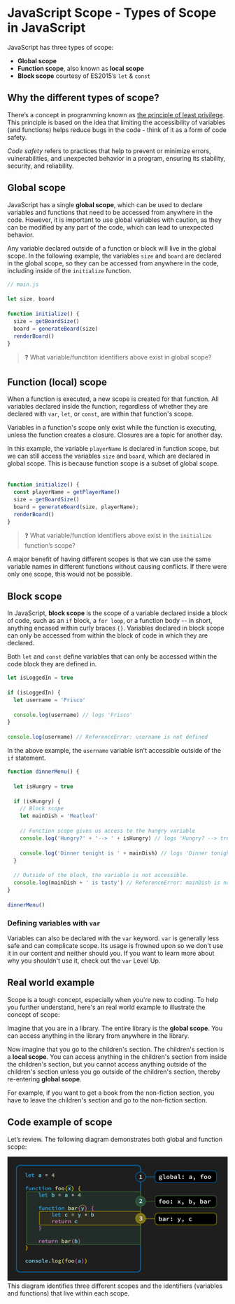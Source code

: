 # JavaScript Scope - Types of Scope in JavaScript

JavaScript has three types of scope:
  - **Global scope**
  - **Function scope**, also known as **local scope**
  - **Block scope** courtesy of ES2015’s `let` & `const`

## Why the different types of scope?

There’s a concept in programming known as [the principle of least privilege](https://en.wikipedia.org/wiki/Principle_of_least_privilege). This principle is based on the idea that limiting the accessibility of variables (and functions) helps reduce bugs in the code - think of it as a form of code safety.

*Code safety* refers to practices that help to prevent or minimize errors, vulnerabilities, and unexpected behavior in a program, ensuring its stability, security, and reliability.

## Global scope

JavaScript has a single **global scope**, which can be used to declare variables and functions that need to be accessed from anywhere in the code.  However, it is important to use global variables with caution, as they can be modified by any part of the code, which can lead to unexpected behavior.

Any variable declared outside of a function or block will live in the global scope. In the following example, the variables `size` and `board` are declared in the global scope, so they can be accessed from anywhere in the code, including inside of the `initialize` function.

```js
// main.js

let size, board

function initialize() {
  size = getBoardSize()
  board = generateBoard(size)
  renderBoard()
}

```

> ❓ What variable/functiton identifiers above exist in global scope?

## Function (local) scope

When a function is executed, a new scope is created for that function. All variables declared inside the function, regardless of whether they are declared with `var`, `let`, or `const`, are within that function's scope.

Variables in a function's scope only exist while the function is executing, unless the function creates a closure. Closures are a topic for another day.

In this example, the variable `playerName` is declared in function scope, but we can still access the variables `size` and `board`, which are declared in global scope. This is because function scope is a subset of global scope.



```js

function initialize() {
  const playerName = getPlayerName()
  size = getBoardSize()
  board = generateBoard(size, playerName);
  renderBoard()
}

```

> ❓ What variable/function identifiers above exist in the `initialize` function’s scope?

A major benefit of having different scopes is that we can use the same variable names in different functions without causing conflicts. If there were only one scope, this would not be possible.

## Block scope

In JavaScript, **block scope** is the scope of a variable declared inside a block of code, such as an `if` block, a `for loop`, or a function body -- in short, anything encased within curly braces `{}`. Variables declared in block scope can only be accessed from within the block of code in which they are declared. 

Both `let` and `const` define variables that can only be accessed within the code block they are defined in.

```js
let isLoggedIn = true

if (isLoggedIn) {
  let username = 'Frisco'

  console.log(username) // logs 'Frisco'
}

console.log(username) // ReferenceError: username is not defined
```

In the above example, the `username` variable isn't accessible outside of the `if` statement. 


```js
function dinnerMenu() {

  let isHungry = true

  if (isHungry) {
    // Block scope
    let mainDish = 'Meatloaf'

    // Function scope gives us access to the hungry variable
    console.log('Hungry?' + '--> ' + isHungry) // logs 'Hungry? --> true'

    console.log('Dinner tonight is ' + mainDish) // logs 'Dinner tonight is Meatloaf'
  }

  // Outside of the block, the variable is not accessible.
  console.log(mainDish + ' is tasty') // ReferenceError: mainDish is not defined
}

dinnerMenu()
```


### Defining variables with `var`

Variables can also be declared with the `var` keyword. `var` is generally less safe and can complicate scope. Its usage is frowned upon so we don't use it in our content and neither should you. If you want to learn more about why you shouldn't use it, check out the `var` Level Up.

## Real world example

Scope is a tough concept, especially when you're new to coding. To help you further understand, here's an real world example to illustrate the concept of scope:

Imagine that you are in a library. The entire library is the **global scope**. You can access anything in the library from anywhere in the library.

Now imagine that you go to the children's section. The children's section is a **local scope**. You can access anything in the children's section from inside the children's section, but you cannot access anything outside of the children's section unless you go outside of the children's section, thereby re-entering **global scope**.

For example, if you want to get a book from the non-fiction section, you have to leave the children's section and go to the non-fiction section.

## Code example of scope

Let’s review. The following diagram demonstrates both global and function scope:

![Scope example](./assets/scope.png)
This diagram identifies three different scopes and the identifiers (variables and functions) that live within each scope.


